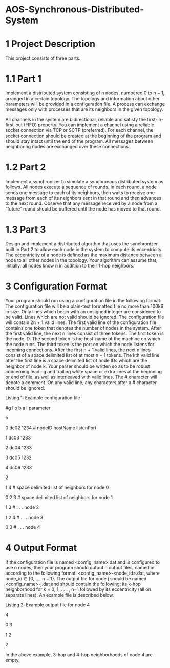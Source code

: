# AOS-Synchronous-Distributed-System
# 1 Project Description

This project consists of three parts.

# 1.1 Part 1

Implement a distributed system consisting of n nodes, numbered 0 to n − 1, arranged in a certain
topology. The topology and information about other parameters will be provided in a configuration
file. A process can exchange messages only with processes that are its neighbors in the given
topology.

All channels in the system are bidirectional, reliable and satisfy the first-in-first-out (FIFO)
property. You can implement a channel using a reliable socket connection via TCP or SCTP
(preferred). For each channel, the socket connection should be created at the beginning of the
program and should stay intact until the end of the program. All messages between neighboring
nodes are exchanged over these connections.

# 1.2 Part 2

Implement a synchronizer to simulate a synchronous distributed system as follows. All nodes
execute a sequence of rounds. In each round, a node sends one message to each of its neighbors,
then waits to receive one message from each of its neighbors sent in that round and then advances
to the next round. Observe that any message received by a node from a “future” round should be
buffered until the node has moved to that round.

# 1.3 Part 3

Design and implement a distributed algorthm that uses the synchronizer built in Part 2 to allow
each node in the system to compute its eccentricity. The eccentricity of a node is defined as the
maximum distance between a node to all other nodes in the topology. Your algorithm can assume
that, initially, all nodes know n in addition to their 1-hop neighbors.

# 3 Configuration Format

Your program should run using a configuration file in the following format:
The configuration file will be a plain-text formatted file no more than 100kB in size. Only
lines which begin with an unsigned integer are considered to be valid. Lines which are not valid
should be ignored. The configuration file will contain 2n + 1 valid lines. The first valid line of the
configuration file contains one token that denotes the number of nodes in the system. After the
first valid line, the next n lines consist of three tokens. The first token is the node ID. The second
token is the host-name of the machine on which the node runs. The third token is the port on
which the node listens for incoming connections. After the first n + 1 valid lines, the next n lines
consist of a space delimited list of at most n − 1 tokens. The kth valid line after the first line is a
space delimited list of node IDs which are the neighbor of node k. Your parser should be written
so as to be robust concerning leading and trailing white space or extra lines at the beginning or
end of file, as well as interleaved with valid lines. The # character will denote a comment. On any
valid line, any characters after a # character should be ignored.

Listing 1: Example configuration file

 #g l o b a l parameter
 
  5
  
  0 dc02 1234 # nodeID hostName listenPort
  
  1 dc03 1233
  
  2 dc04 1233
  
  3 dc05 1232
  
  4 dc06 1233
  
  2
  
  1 4 # space delimited list of neighbors for node 0
  
  0 2 3 # space delimited list of neighbors for node 1
  
  1 3 # . . . node 2
  
  1 2 4 # . . . node 3
  
  0 3 # . . . node 4

# 4 Output Format

If the configuration file is named <config_name>.dat and is configured to use n nodes, then your
program should output n output files, named in according to the following format:
<config_name>-<node_id>.dat, where node_id ∈ {0, ..., n − 1}.
The output file for node j should be named <config_name>-j.dat and should contain the
following: its k-hop neighborhood for k = 0, 1, . . . , n−1 followed by its eccentricity (all on separate
lines). An example file is described below.

Listing 2: Example output file for node 4

  4

  0 3

  1 2

  2

In the above example, 3-hop and 4-hop neighborhoods of node 4 are empty.
